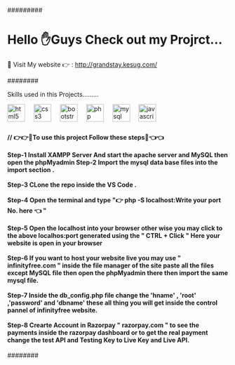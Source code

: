 #########

<h1 align="left">Hello ✋Guys Check out my Projrct...</h1>

🤗 Visit My website 👉 : http://grandstay.kesug.com/

########


Skills used in this Projects.........

<div align="left">
  <img src="https://cdn.jsdelivr.net/gh/devicons/devicon/icons/html5/html5-original.svg" height="40" alt="html5 logo"  />
  <img width="12" />
  <img src="https://cdn.jsdelivr.net/gh/devicons/devicon/icons/css3/css3-original.svg" height="40" alt="css3 logo"  />
  <img width="12" />
  <img src="https://cdn.jsdelivr.net/gh/devicons/devicon/icons/bootstrap/bootstrap-original.svg" height="40" alt="bootstrap logo"  />
  <img width="12" />
  <img src="https://cdn.jsdelivr.net/gh/devicons/devicon/icons/php/php-original.svg" height="40" alt="php logo"  />
  <img width="12" />
  <img src="https://cdn.jsdelivr.net/gh/devicons/devicon/icons/mysql/mysql-original.svg" height="40" alt="mysql logo"  />
  <img width="12" />
  <img src="https://cdn.jsdelivr.net/gh/devicons/devicon/icons/javascript/javascript-original.svg" height="40" alt="javascript logo"  />
</div>

###

<h4 align="left">// 👉👉👀To use this project Follow these steps👀👈👈<br><br>Step-1 Install XAMPP Server And start the apache server and MySQL then open the phpMyadmin Step-2 Import the mysql data base files into the import section .<br><br>Step-3 CLone the repo inside the VS Code .<br><br>Step-4 Open the terminal and type "👉 php -S localhost:Write your port No. here 👈 "<br><br>Step-5 Open the localhost into your browser other wise you may click to the above localhos:port generated using the " CTRL + Click " Here your website is open in your browser<br><br>Step-6 If you want to host your website live you may use " infinityfree.com " inside the file manager of the site paste all the files except MySQL file then open the phpMyadmin there then import the same mysql file.<br><br>Step-7 Inside the db_config.php file change the 'hname' , 'root' ,'password' and 'dbname' these all thing you will get inside the control pannel of infinityfree website.<br><br>Step-8 Crearte Account in Razorpay " razorpay.com " to see the payments inside the razorpay dashboard or to get the real payment change the test API and Testing Key to Live Key and Live API.</h4>

########
